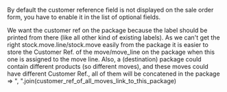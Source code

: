 By default the customer reference field is not displayed on the sale
order form, you have to enable it in the list of optional fields.

We want the customer ref on the package because the label should be printed from there (like all other kind of existing labels).
As we can't get the right stock.move.line/stock.move easily from the package it is easier to store the Customer Ref. of the move/move_line on the package when this one is assigned to the move line.
Also, a (destination) package could contain different products (so different moves), and these moves could have different Customer Ref., all of them will be concatened in the package => ", ".join(customer_ref_of_all_moves_link_to_this_package)
